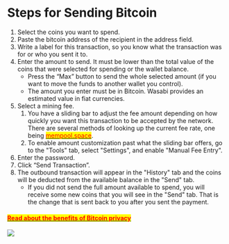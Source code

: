 # Steps for Sending Bitcoin

1. Select the coins you want to spend.
2. Paste the bitcoin address of the recipient in the address field.
3. Write a label for this transaction, so you know what the transaction was for or who you sent it to.
4. Enter the amount to send. It must be lower than the total value of the coins that were selected for spending or the wallet balance.
   * Press the “Max” button to send the whole selected amount (if you want to move the funds to another wallet you control).&#x20;
   * The amount you enter must be in Bitcoin. Wasabi provides an estimated value in fiat currencies.
5. Select a mining fee.
   1. You have a sliding bar to adjust the fee amount depending on how quickly you want this transaction to be accepted by the network. There are several methods of looking up the current fee rate, one being <mark style="color:red;"></mark> [<mark style="color:red;">mempool.space</mark>](http://mempool.space).
   2. To enable amount customization past what the sliding bar offers, go to the "Tools" tab, select "Settings", and enable "Manual Fee Entry".
6. Enter the password.
7. Click “Send Transaction”.
8. The outbound transaction will appear in the "History" tab and the coins will be deducted from the available balance in the "Send" tab.
   * If you did not send the full amount available to spend, you will receive some new coins that you will see in the "Send" tab. That is the change that is sent back to you after you sent the payment.

#### <mark style="color:red;"></mark>[<mark style="color:red;">Read about the benefits of Bitcoin privacy</mark>](https://medium.com/bull-bitcoin/the-benefits-of-privacy-f728d5215308)<mark style="color:red;"></mark>

![](<../.gitbook/assets/Wasabi send.gif>)
